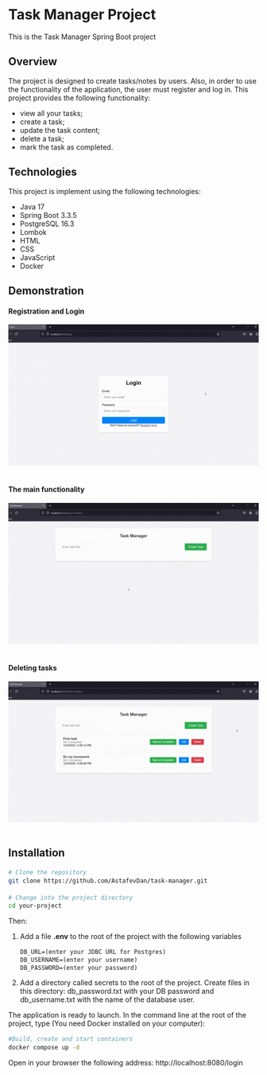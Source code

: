 # Task Manager Project
This is the Task Manager Spring Boot project

## Overview
The project is designed to create tasks/notes by users. Also, in order to use the functionality of the application, the user must register and log in.
This project provides the following functionality:
  - view all your tasks;
  - create a task; 
  - update the task content;
  - delete a task;
  - mark the task as completed.

## Technologies
This project is implement using the following technologies:

  - Java 17
  - Spring Boot 3.3.5
  - PostgreSQL 16.3
  - Lombok
  - HTML
  - CSS
  - JavaScript
  - Docker

## Demonstration

#### Registration and Login

![Demonstration](gif-animations/RegistrationAndLogin.gif)<br><br>
#### The main functionality

![Demonstration](gif-animations/Functionality.gif)<br><br>
#### Deleting tasks

![Demonstration](gif-animations/DeleteTask.gif)<br><br>

## Installation

```bash
# Clone the repository
git clone https://github.com/AstafevDan/task-manager.git

# Change into the project directory
cd your-project
```

Then: 
  1. Add a file **.env** to the root of the project with the following variables
     ```
     DB_URL=(enter your JDBC URL for Postgres)
     DB_USERNAME=(enter your username)
     DB_PASSWORD=(enter your password)
     ```
  2. Add a directory called secrets to the root of the project. Create files in this directory: db_password.txt with your DB password and db_username.txt with the name of the database user.

The application is ready to launch. In the command line at the root of the project, type (You need Docker installed on your computer):
  ```bash
  #Build, create and start containers
  docker compose up -d
  ```

Open in your browser the following address: http://localhost:8080/login
